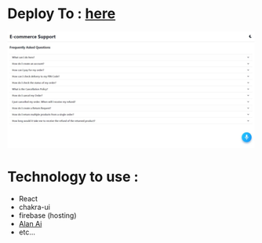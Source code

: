 # Deploy To : [here](https://react-voice-assisted.web.app/)
 
<img src="https://raw.githubusercontent.com/mahdi-zoraghi/react-voice-assisted/master/react-voice-assisted-screen.jpg" />

# Technology to use :

- React
- chakra-ui
- firebase (hosting)
- [Alan Ai](https://alan.app/)
- etc...
